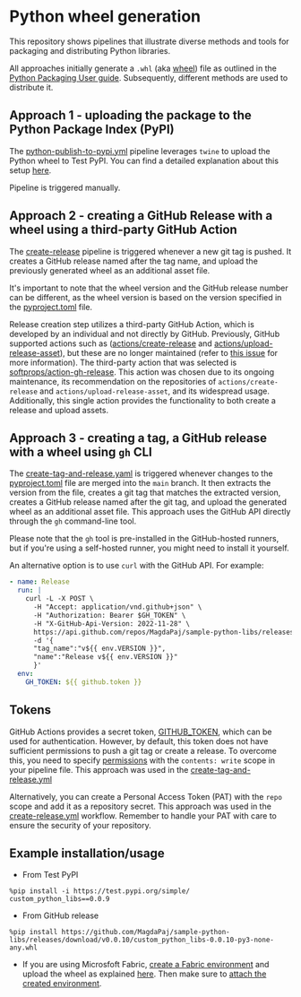 # Python wheel generation

This repository shows pipelines that illustrate diverse methods and tools for packaging and distributing Python libraries.

All approaches initially generate a `.whl` (aka [wheel](https://packaging.python.org/en/latest/glossary/#term-Wheel)) file as outlined in the [Python Packaging User guide](https://packaging.python.org/en/latest/tutorials/packaging-projects/#generating-distribution-archives). Subsequently, different methods are used to distribute it.


## Approach 1 - uploading the package to the Python Package Index (PyPI)

The [python-publish-to-pypi.yml](.github/workflows/python-publish-to-pypi.yml) pipeline leverages `twine` to upload the Python wheel to Test PyPI. You can find a detailed explanation about this setup [here](https://packaging.python.org/en/latest/tutorials/packaging-projects/#uploading-the-distribution-archives).

Pipeline is triggered manually.


## Approach 2 - creating a GitHub Release with a wheel using a third-party GitHub Action

The [create-release](.github/workflows/create-release.yml) pipeline is triggered whenever a new git tag is pushed. It creates a GitHub release named after the tag name, and upload the previously generated wheel as an additional asset file.

It's important to note that the wheel version and the GitHub release number can be different, as the wheel version is based on the version specified in the [pyproject.toml](pyproject.toml) file.

Release creation step utilizes a third-party GitHub Action, which is developed by an individual and not directly by GitHub. Previously, GitHub supported actions such as ([actions/create-release](https://github.com/actions/create-release) and [actions/upload-release-asset](https://github.com/actions/upload-release-asset)), but these are no longer maintained (refer to [this issue](https://github.com/actions/create-release/issues/119) for more information). The third-party action that was selected is [softprops/action-gh-release](https://github.com/softprops/action-gh-release). This action was chosen due to its ongoing maintenance, its recommendation on the repositories of `actions/create-release` and `actions/upload-release-asset`, and its widespread usage. Additionally, this single action provides the functionality to both create a release and upload assets.


## Approach 3 - creating a tag, a GitHub release with a wheel using `gh` CLI

The [create-tag-and-release.yaml](.github/workflows/create-tag-and-release.yml) is triggered whenever changes to the [pyproject.toml](pyproject.toml) file are merged into the `main` branch. It then extracts the version from the file, creates a git tag that matches the extracted version, creates a GitHub release named after the git tag, and upload the generated wheel as an additional asset file. This approach uses the GitHub API directly through the `gh` command-line tool.

Please note that the `gh` tool is pre-installed in the GitHub-hosted runners, but if you're using a self-hosted runner, you might need to install it yourself.


An alternative option is to use `curl` with the GitHub API. For example:

```yml
- name: Release
  run: |
    curl -L -X POST \
      -H "Accept: application/vnd.github+json" \
      -H "Authorization: Bearer $GH_TOKEN" \
      -H "X-GitHub-Api-Version: 2022-11-28" \
      https://api.github.com/repos/MagdaPaj/sample-python-libs/releases \
      -d '{
      "tag_name":"v${{ env.VERSION }}",
      "name":"Release v${{ env.VERSION }}"
      }'
  env:
    GH_TOKEN: ${{ github.token }}
```

## Tokens

GitHub Actions provides a secret token, [GITHUB_TOKEN](https://docs.github.com/en/actions/security-guides/automatic-token-authentication), which can be used for authentication. However, by default, this token does not have sufficient permissions to push a git tag or create a release. To overcome this, you need to specify [permissions](https://docs.github.com/en/actions/using-workflows/workflow-syntax-for-github-actions#permissions) with the `contents: write` scope in your pipeline file. This approach was used in the [create-tag-and-release.yml](.github/workflows/create-tag-and-release.yml)

Alternatively, you can create a Personal Access Token (PAT) with the `repo` scope and add it as a repository secret. This approach was used in the [create-release.yml](.github/workflows/create-release.yml) workflow. Remember to handle your PAT with care to ensure the security of your repository.

## Example installation/usage

* From Test PyPI

```pyspark
%pip install -i https://test.pypi.org/simple/ custom_python_libs==0.0.9
```

* From GitHub release

```pyspark
%pip install https://github.com/MagdaPaj/sample-python-libs/releases/download/v0.0.10/custom_python_libs-0.0.10-py3-none-any.whl
```

* If you are using Microsfoft Fabric, 
[create a Fabric environment](https://learn.microsoft.com/en-us/fabric/data-engineering/create-and-use-environment#create-an-environment) and upload the wheel as explained [here](https://learn.microsoft.com/en-us/fabric/data-engineering/environment-manage-library#custom-libraries). Then make sure to [attach the created environment](https://learn.microsoft.com/en-us/fabric/data-engineering/create-and-use-environment#attach-an-environment).